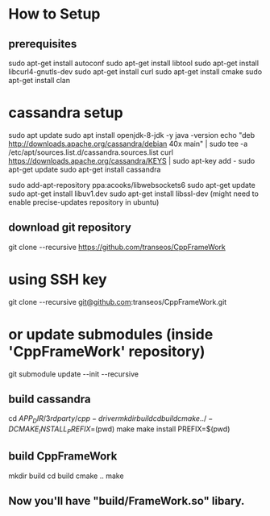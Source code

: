 # How to Setup #

## prerequisites
sudo apt-get install autoconf
sudo apt-get install libtool
sudo apt-get install libcurl4-gnutls-dev
sudo apt-get install curl
sudo apt-get install cmake
sudo apt-get install clan

# cassandra setup
sudo apt update
sudo apt install openjdk-8-jdk -y
java -version
echo "deb http://downloads.apache.org/cassandra/debian 40x main" | sudo tee -a /etc/apt/sources.list.d/cassandra.sources.list
curl https://downloads.apache.org/cassandra/KEYS | sudo apt-key add -
sudo apt-get update
sudo apt-get install cassandra

sudo add-apt-repository ppa:acooks/libwebsockets6
sudo apt-get update
sudo apt-get install libuv1.dev
sudo apt-get install libssl-dev (might need to enable precise-updates repository in ubuntu)

## download git repository
git clone --recursive https://github.com/transeos/CppFrameWork
# using SSH key
git clone --recursive git@github.com:transeos/CppFrameWork.git
# or update submodules (inside 'CppFrameWork' repository)
git submodule update --init --recursive

## build cassandra
cd $APP_DIR/3rdparty/cpp-driver
mkdir build
cd build
cmake ../ -DCMAKE_INSTALL_PREFIX=$(pwd)
make
make install PREFIX=$(pwd)

## build CppFrameWork
mkdir build
cd build
cmake ..
make

## Now you'll have "build/FrameWork.so" libary.
